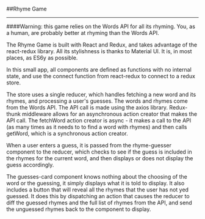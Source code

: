##Rhyme Game
***
####Warning: this game relies on the Words API for all its rhyming. You, as a human, are probably better at rhyming than the Words API.

The Rhyme Game is built with React and Redux, and takes advantage of the react-redux library. All its stylishness is thanks to Material UI. It is, in most places, as ES6y as possible.

In this small app, all components are defined as functions with no internal state, and use the connect function from react-redux to connect to a redux store.

The store uses a single reducer, which handles fetching a new word and its rhymes, and processing a user's guesses. The words and rhymes come from the Words API. The API call is made using the axios library. Redux-thunk middleware allows for an asynchronous action creator that makes the API call. The fetchWord action creator is async - it makes a call to the API (as many times as it needs to to find a word with rhymes) and then calls getWord, which is a synchronous action creator.

When a user enters a guess, it is passed from the rhyme-guesser component to the reducer, which checks to see if the guess is included in the rhymes for the current word, and then displays or does not display the guess accordingly.

The guesses-card component knows nothing about the choosing of the word or the guessing, it simply displays what it is told to display. It also includes a button that will reveal all the rhymes that the user has not yed guessed. It does this by dispatching an action that causes the reducer to diff the guessed rhymes and the full list of rhymes from the API, and send the unguessed rhymes back to the component to display.
